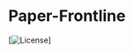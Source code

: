 # Paper-Frontline
[![License](https://img.shields.io/badge/GitHub-100000?style=for-the-badge&logo=github&logoColor=white)]
